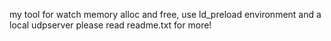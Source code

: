 my tool for watch memory alloc and free, use ld_preload environment and a local udpserver
please read readme.txt for more!
